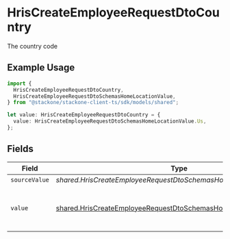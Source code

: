 # HrisCreateEmployeeRequestDtoCountry

The country code

## Example Usage

```typescript
import {
  HrisCreateEmployeeRequestDtoCountry,
  HrisCreateEmployeeRequestDtoSchemasHomeLocationValue,
} from "@stackone/stackone-client-ts/sdk/models/shared";

let value: HrisCreateEmployeeRequestDtoCountry = {
  value: HrisCreateEmployeeRequestDtoSchemasHomeLocationValue.Us,
};
```

## Fields

| Field                                                                                                                                             | Type                                                                                                                                              | Required                                                                                                                                          | Description                                                                                                                                       | Example                                                                                                                                           |
| ------------------------------------------------------------------------------------------------------------------------------------------------- | ------------------------------------------------------------------------------------------------------------------------------------------------- | ------------------------------------------------------------------------------------------------------------------------------------------------- | ------------------------------------------------------------------------------------------------------------------------------------------------- | ------------------------------------------------------------------------------------------------------------------------------------------------- |
| `sourceValue`                                                                                                                                     | *shared.HrisCreateEmployeeRequestDtoSchemasHomeLocationSourceValue*                                                                               | :heavy_minus_sign:                                                                                                                                | N/A                                                                                                                                               |                                                                                                                                                   |
| `value`                                                                                                                                           | [shared.HrisCreateEmployeeRequestDtoSchemasHomeLocationValue](../../../sdk/models/shared/hriscreateemployeerequestdtoschemashomelocationvalue.md) | :heavy_minus_sign:                                                                                                                                | The ISO3166-1 Alpha2 Code of the Country                                                                                                          | US                                                                                                                                                |